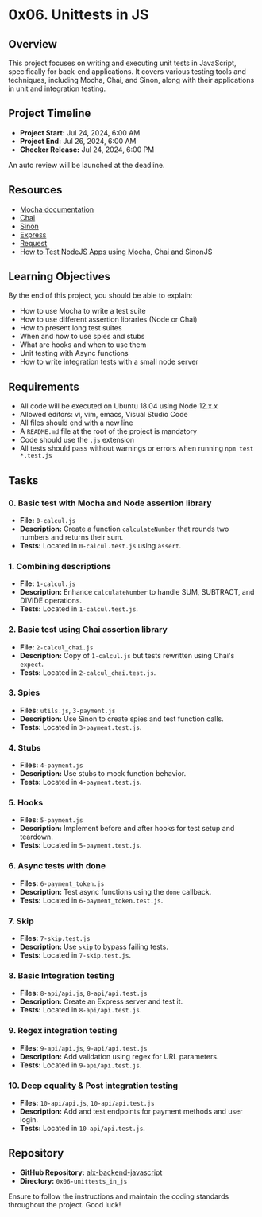 # 0x06. Unittests in JS

## Overview
This project focuses on writing and executing unit tests in JavaScript, specifically for back-end applications. It covers various testing tools and techniques, including Mocha, Chai, and Sinon, along with their applications in unit and integration testing.

## Project Timeline
- **Project Start:** Jul 24, 2024, 6:00 AM
- **Project End:** Jul 26, 2024, 6:00 AM
- **Checker Release:** Jul 24, 2024, 6:00 PM

An auto review will be launched at the deadline.

## Resources
- [Mocha documentation](https://mochajs.org/)
- [Chai](https://www.chaijs.com/)
- [Sinon](https://sinonjs.org/)
- [Express](https://expressjs.com/)
- [Request](https://www.npmjs.com/package/request)
- [How to Test NodeJS Apps using Mocha, Chai and SinonJS](https://www.digitalocean.com/community/tutorials/how-to-test-node-js-apps-using-mocha-chai-and-sinonjs)

## Learning Objectives
By the end of this project, you should be able to explain:
- How to use Mocha to write a test suite
- How to use different assertion libraries (Node or Chai)
- How to present long test suites
- When and how to use spies and stubs
- What are hooks and when to use them
- Unit testing with Async functions
- How to write integration tests with a small node server

## Requirements
- All code will be executed on Ubuntu 18.04 using Node 12.x.x
- Allowed editors: vi, vim, emacs, Visual Studio Code
- All files should end with a new line
- A `README.md` file at the root of the project is mandatory
- Code should use the `.js` extension
- All tests should pass without warnings or errors when running `npm test *.test.js`

## Tasks

### 0. Basic test with Mocha and Node assertion library
- **File:** `0-calcul.js`
- **Description:** Create a function `calculateNumber` that rounds two numbers and returns their sum.
- **Tests:** Located in `0-calcul.test.js` using `assert`.

### 1. Combining descriptions
- **File:** `1-calcul.js`
- **Description:** Enhance `calculateNumber` to handle SUM, SUBTRACT, and DIVIDE operations.
- **Tests:** Located in `1-calcul.test.js`.

### 2. Basic test using Chai assertion library
- **File:** `2-calcul_chai.js`
- **Description:** Copy of `1-calcul.js` but tests rewritten using Chai's `expect`.
- **Tests:** Located in `2-calcul_chai.test.js`.

### 3. Spies
- **Files:** `utils.js`, `3-payment.js`
- **Description:** Use Sinon to create spies and test function calls.
- **Tests:** Located in `3-payment.test.js`.

### 4. Stubs
- **Files:** `4-payment.js`
- **Description:** Use stubs to mock function behavior.
- **Tests:** Located in `4-payment.test.js`.

### 5. Hooks
- **Files:** `5-payment.js`
- **Description:** Implement before and after hooks for test setup and teardown.
- **Tests:** Located in `5-payment.test.js`.

### 6. Async tests with done
- **Files:** `6-payment_token.js`
- **Description:** Test async functions using the `done` callback.
- **Tests:** Located in `6-payment_token.test.js`.

### 7. Skip
- **Files:** `7-skip.test.js`
- **Description:** Use `skip` to bypass failing tests.
- **Tests:** Located in `7-skip.test.js`.

### 8. Basic Integration testing
- **Files:** `8-api/api.js`, `8-api/api.test.js`
- **Description:** Create an Express server and test it.
- **Tests:** Located in `8-api/api.test.js`.

### 9. Regex integration testing
- **Files:** `9-api/api.js`, `9-api/api.test.js`
- **Description:** Add validation using regex for URL parameters.
- **Tests:** Located in `9-api/api.test.js`.

### 10. Deep equality & Post integration testing
- **Files:** `10-api/api.js`, `10-api/api.test.js`
- **Description:** Add and test endpoints for payment methods and user login.
- **Tests:** Located in `10-api/api.test.js`.

## Repository
- **GitHub Repository:** [alx-backend-javascript](https://github.com/alx-backend-javascript)
- **Directory:** `0x06-unittests_in_js`

Ensure to follow the instructions and maintain the coding standards throughout the project. Good luck!

